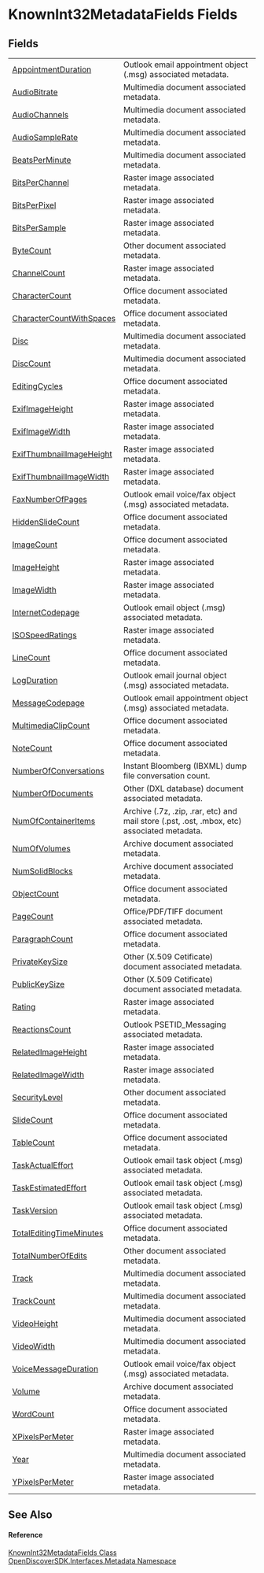 # KnownInt32MetadataFields Fields




## Fields
<table>
<tr>
<td><a href="d3b2d50f-b31d-ddef-9c55-2ab4490cf67d">AppointmentDuration</a></td>
<td>Outlook email appointment object (.msg) associated metadata.</td></tr>
<tr>
<td><a href="2162fb38-f2e0-f261-b856-459c4b4f9a6b">AudioBitrate</a></td>
<td>Multimedia document associated metadata.</td></tr>
<tr>
<td><a href="059bd1d9-2f3b-42f5-651c-67a2668f1c06">AudioChannels</a></td>
<td>Multimedia document associated metadata.</td></tr>
<tr>
<td><a href="3758bf95-b70d-280e-1646-f0fb566df4c2">AudioSampleRate</a></td>
<td>Multimedia document associated metadata.</td></tr>
<tr>
<td><a href="2e2d3710-213a-8a91-8a3d-9cb89dc45041">BeatsPerMinute</a></td>
<td>Multimedia document associated metadata.</td></tr>
<tr>
<td><a href="68d59aa7-bb80-7a65-26d8-b03c25de7fef">BitsPerChannel</a></td>
<td>Raster image associated metadata.</td></tr>
<tr>
<td><a href="16c5543c-75fc-7725-78ef-1c81fd017283">BitsPerPixel</a></td>
<td>Raster image associated metadata.</td></tr>
<tr>
<td><a href="8dd2bd37-1246-14ce-b0ea-d0692737b962">BitsPerSample</a></td>
<td>Raster image associated metadata.</td></tr>
<tr>
<td><a href="7ea2df64-07c8-a59d-b900-48b14cfedf7a">ByteCount</a></td>
<td>Other document associated metadata.</td></tr>
<tr>
<td><a href="13b5d104-a1cc-db4e-9e92-40cfa1c7fa10">ChannelCount</a></td>
<td>Raster image associated metadata.</td></tr>
<tr>
<td><a href="8b65b74f-b368-b316-a22b-e73eb7fe4c3a">CharacterCount</a></td>
<td>Office document associated metadata.</td></tr>
<tr>
<td><a href="51ea2d22-47e8-6eb3-6825-bb3e470fe0d1">CharacterCountWithSpaces</a></td>
<td>Office document associated metadata.</td></tr>
<tr>
<td><a href="7d66f434-07b6-0b4e-3735-1f20a412b6f8">Disc</a></td>
<td>Multimedia document associated metadata.</td></tr>
<tr>
<td><a href="e5966df7-8b94-995f-9045-6ea227a2920e">DiscCount</a></td>
<td>Multimedia document associated metadata.</td></tr>
<tr>
<td><a href="d856ad27-6d61-9b22-6001-04a892ea919a">EditingCycles</a></td>
<td>Office document associated metadata.</td></tr>
<tr>
<td><a href="7384ea26-cc24-0229-d1a1-c5749c1e085f">ExifImageHeight</a></td>
<td>Raster image associated metadata.</td></tr>
<tr>
<td><a href="71554a0c-fcae-8b29-6586-3db77dcc1c71">ExifImageWidth</a></td>
<td>Raster image associated metadata.</td></tr>
<tr>
<td><a href="cde5d5ed-b376-1af9-4984-01ca1d1ca2b3">ExifThumbnailImageHeight</a></td>
<td>Raster image associated metadata.</td></tr>
<tr>
<td><a href="0cf3d44f-d424-da1a-9657-6e1c3986da3d">ExifThumbnailImageWidth</a></td>
<td>Raster image associated metadata.</td></tr>
<tr>
<td><a href="e1c2277c-692a-4ab7-d17a-aa8ab19e3dfc">FaxNumberOfPages</a></td>
<td>Outlook email voice/fax object (.msg) associated metadata.</td></tr>
<tr>
<td><a href="4244c4b8-a38d-86e8-a391-b6b86a5cfffe">HiddenSlideCount</a></td>
<td>Office document associated metadata.</td></tr>
<tr>
<td><a href="94c8aa38-49a1-d65d-0b2a-203a21e5d961">ImageCount</a></td>
<td>Office document associated metadata.</td></tr>
<tr>
<td><a href="8e724a49-d66f-bb42-4d5d-ff70bf6bc281">ImageHeight</a></td>
<td>Raster image associated metadata.</td></tr>
<tr>
<td><a href="ec522303-9f0d-2abc-4fd9-de672f3b3885">ImageWidth</a></td>
<td>Raster image associated metadata.</td></tr>
<tr>
<td><a href="44cb23bb-bb0c-4b13-5969-b2799786ff0f">InternetCodepage</a></td>
<td>Outlook email object (.msg) associated metadata.</td></tr>
<tr>
<td><a href="f31b0a50-29e4-9052-ce59-7fd6eef377b2">ISOSpeedRatings</a></td>
<td>Raster image associated metadata.</td></tr>
<tr>
<td><a href="bbab4aae-4111-2b31-23cc-774465573278">LineCount</a></td>
<td>Office document associated metadata.</td></tr>
<tr>
<td><a href="2f09868b-bea2-ce74-dce7-22306b39ce1c">LogDuration</a></td>
<td>Outlook email journal object (.msg) associated metadata.</td></tr>
<tr>
<td><a href="c5aab7b9-ac4a-d4e1-e0f7-443115c5cf44">MessageCodepage</a></td>
<td>Outlook email appointment object (.msg) associated metadata.</td></tr>
<tr>
<td><a href="422e8de2-84bf-04ee-1c86-386e0326f8e8">MultimediaClipCount</a></td>
<td>Office document associated metadata.</td></tr>
<tr>
<td><a href="9aa45c2a-e129-3025-0d86-166db7f19d42">NoteCount</a></td>
<td>Office document associated metadata.</td></tr>
<tr>
<td><a href="abff4af3-10db-beb3-9b61-882712bff950">NumberOfConversations</a></td>
<td>Instant Bloomberg (IBXML) dump file conversation count.</td></tr>
<tr>
<td><a href="bc761d85-ae0b-4825-22a8-32257974b826">NumberOfDocuments</a></td>
<td>Other (DXL database) document associated metadata.</td></tr>
<tr>
<td><a href="93bfa6ea-c7d1-6486-2106-0e1f726a2a8f">NumOfContainerItems</a></td>
<td>Archive (.7z, .zip, .rar, etc) and mail store (.pst, .ost, .mbox, etc) associated metadata.</td></tr>
<tr>
<td><a href="5b13bb89-9e6e-0fb5-dce7-d74da97ab233">NumOfVolumes</a></td>
<td>Archive document associated metadata.</td></tr>
<tr>
<td><a href="18ded64d-e5c9-43d0-2f36-eda6df65ab1c">NumSolidBlocks</a></td>
<td>Archive document associated metadata.</td></tr>
<tr>
<td><a href="9f37c5f6-682a-ced6-1029-52936db9b0d9">ObjectCount</a></td>
<td>Office document associated metadata.</td></tr>
<tr>
<td><a href="c5934bf4-1518-ab9c-34d8-430d5a2c90e2">PageCount</a></td>
<td>Office/PDF/TIFF document associated metadata.</td></tr>
<tr>
<td><a href="372a075b-6e75-38ce-8d41-e337f0b2cf05">ParagraphCount</a></td>
<td>Office document associated metadata.</td></tr>
<tr>
<td><a href="cd965c8a-249c-5dbf-cd27-cd076f1cd5f3">PrivateKeySize</a></td>
<td>Other (X.509 Cetificate) document associated metadata.</td></tr>
<tr>
<td><a href="d382a294-6b04-c763-9f6f-cd71176e462b">PublicKeySize</a></td>
<td>Other (X.509 Cetificate) document associated metadata.</td></tr>
<tr>
<td><a href="bc0b7423-6a27-5910-cb6e-7d67a825a7cc">Rating</a></td>
<td>Raster image associated metadata.</td></tr>
<tr>
<td><a href="af20470e-3907-e62f-7f73-3e1ddcde6b31">ReactionsCount</a></td>
<td>Outlook PSETID_Messaging associated metadata.</td></tr>
<tr>
<td><a href="84aaf78f-c231-32f4-5534-8e6cacaf2dc2">RelatedImageHeight</a></td>
<td>Raster image associated metadata.</td></tr>
<tr>
<td><a href="6ce1a57b-50d6-3ece-1058-40929e6e791a">RelatedImageWidth</a></td>
<td>Raster image associated metadata.</td></tr>
<tr>
<td><a href="ab04c705-9dd6-dbcc-7d77-0ac01b20f1fd">SecurityLevel</a></td>
<td>Other document associated metadata.</td></tr>
<tr>
<td><a href="ad667ba2-1bf5-468c-4d03-e417203e8b75">SlideCount</a></td>
<td>Office document associated metadata.</td></tr>
<tr>
<td><a href="41a5a137-c2a9-dc8e-4096-51264d507fc3">TableCount</a></td>
<td>Office document associated metadata.</td></tr>
<tr>
<td><a href="80668b7c-e08b-8dbe-8742-f5bd65d63bbe">TaskActualEffort</a></td>
<td>Outlook email task object (.msg) associated metadata.</td></tr>
<tr>
<td><a href="743e6da6-f593-994d-9a9e-49cd16635c22">TaskEstimatedEffort</a></td>
<td>Outlook email task object (.msg) associated metadata.</td></tr>
<tr>
<td><a href="d5c6b7bb-d6b8-1af5-cd81-c0678b420653">TaskVersion</a></td>
<td>Outlook email task object (.msg) associated metadata.</td></tr>
<tr>
<td><a href="8afd89d7-e438-7d36-a6bb-66298450b384">TotalEditingTimeMinutes</a></td>
<td>Office document associated metadata.</td></tr>
<tr>
<td><a href="a4f3421f-0c23-1bdd-80e1-acb8ffb6da1b">TotalNumberOfEdits</a></td>
<td>Other document associated metadata.</td></tr>
<tr>
<td><a href="bca5ca81-ff65-6c6c-d8b8-398bfb743969">Track</a></td>
<td>Multimedia document associated metadata.</td></tr>
<tr>
<td><a href="9468a1b8-3dde-4e4c-50e2-e89232d3cd28">TrackCount</a></td>
<td>Multimedia document associated metadata.</td></tr>
<tr>
<td><a href="323b5104-6a0f-c321-fc76-19f84b03abd0">VideoHeight</a></td>
<td>Multimedia document associated metadata.</td></tr>
<tr>
<td><a href="6d8e6620-469e-6f3d-2f99-5ad0f134c91d">VideoWidth</a></td>
<td>Multimedia document associated metadata.</td></tr>
<tr>
<td><a href="614e1046-8e1c-c73d-c659-2a4879d21031">VoiceMessageDuration</a></td>
<td>Outlook email voice/fax object (.msg) associated metadata.</td></tr>
<tr>
<td><a href="7ffe6434-47f8-65e7-1fd6-260260bbefa7">Volume</a></td>
<td>Archive document associated metadata.</td></tr>
<tr>
<td><a href="16a80ad8-3e96-9d42-d0fc-ea53c60d1839">WordCount</a></td>
<td>Office document associated metadata.</td></tr>
<tr>
<td><a href="a56a7236-fede-43d6-2965-8bfebd766d0e">XPixelsPerMeter</a></td>
<td>Raster image associated metadata.</td></tr>
<tr>
<td><a href="0f0b7da9-9a77-0fd3-7514-bdbf44558d76">Year</a></td>
<td>Multimedia document associated metadata.</td></tr>
<tr>
<td><a href="48318424-15e6-b320-f1d3-5e78ddf874c7">YPixelsPerMeter</a></td>
<td>Raster image associated metadata.</td></tr>
</table>

## See Also


#### Reference
<a href="15fed54c-da5c-04fb-e2e4-bec2f355eb86">KnownInt32MetadataFields Class</a>  
<a href="520b27cc-9ac9-4549-2981-558ed96ae428">OpenDiscoverSDK.Interfaces.Metadata Namespace</a>  
